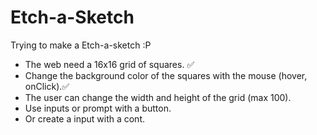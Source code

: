 # Etch-a-Sketch

Trying to make a Etch-a-sketch :P

- The web need a 16x16 grid of squares. ✅
- Change the background color of the squares with the mouse (hover, onClick).✅
- The user can change the width and height of the grid (max 100). 
- Use inputs or prompt with a button.
- Or create a input with a cont.